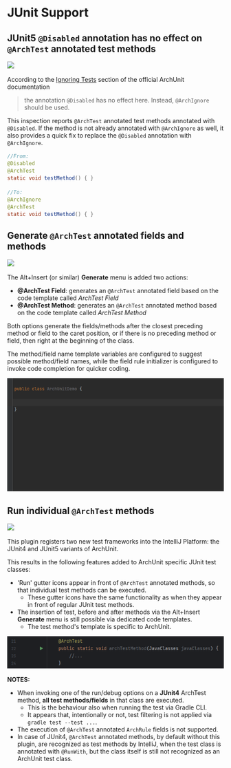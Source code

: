 # JUnit Support

## JUnit5 `@Disabled` annotation has no effect on `@ArchTest` annotated test methods

![](https://img.shields.io/badge/inspection-orange)

According to the [Ignoring Tests](https://www.archunit.org/userguide/html/000_Index.html#_ignoring_tests) section of the official ArchUnit documentation
> the annotation <code>@Disabled</code> has no effect here. Instead, <code>@ArchIgnore</code> should be used.

This inspection reports `@ArchTest` annotated test methods annotated with `@Disabled`. If the method is not already annotated
with `@ArchIgnore` as well, it also provides a quick fix to replace the `@Disabled` annotation with `@ArchIgnore`.

```java
//From:
@Disabled
@ArchTest
static void testMethod() { }

//To:
@ArchIgnore
@ArchTest
static void testMethod() { }
```

## Generate `@ArchTest` annotated fields and methods

![](https://img.shields.io/badge/action-orange)

The Alt+Insert (or similar) **Generate** menu is added two actions:
- **@ArchTest Field**: generates an `@ArchTest` annotated field based on the code template called *ArchTest Field*
- **@ArchTest Method**: generates an `@ArchTest` annotated method based on the code template called *ArchTest Method*

Both options generate the fields/methods after the closest preceding method or field to the caret position,
or if there is no preceding method or field, then right at the beginning of the class.

The method/field name template variables are configured to suggest possible method/field names,
while the field rule initializer is configured to invoke code completion for quicker coding.

![generate_archtest_field](assets/generate_archtest_field.gif)

## Run individual `@ArchTest` methods

![](https://img.shields.io/badge/linemarker-orange)

This plugin registers two new test frameworks into the IntelliJ Platform: the JUnit4 and JUnit5 variants of ArchUnit.

This results in the following features added to ArchUnit specific JUnit test classes:
- 'Run' gutter icons appear in front of `@ArchTest` annotated methods, so that individual test methods can be executed.
  - These gutter icons have the same functionality as when they appear in front of regular JUnit test methods.
- The insertion of test, before and after methods via the Alt+Insert **Generate** menu is still possible via dedicated code templates.
  - The test method's template is specific to ArchUnit.

![run_arch_test_method_gutter_icon](assets/run_arch_test_method_gutter_icon.png)

**NOTES:**
- When invoking one of the run/debug options on a **JUnit4** ArchTest method, **all test methods/fields** in that class are executed.
  - This is the behaviour also when running the test via Gradle CLI.
  - It appears that, intentionally or not, test filtering is not applied via `gradle test --test ...`. 
- The execution of `@ArchTest` annotated `ArchRule` fields is not supported.
- In case of JUnit4, `@ArchTest` annotated methods, by default without this plugin, are recognized as test methods by IntelliJ, when the test class is annotated with
`@RunWith`, but the class itself is still not recognized as an ArchUnit test class.
